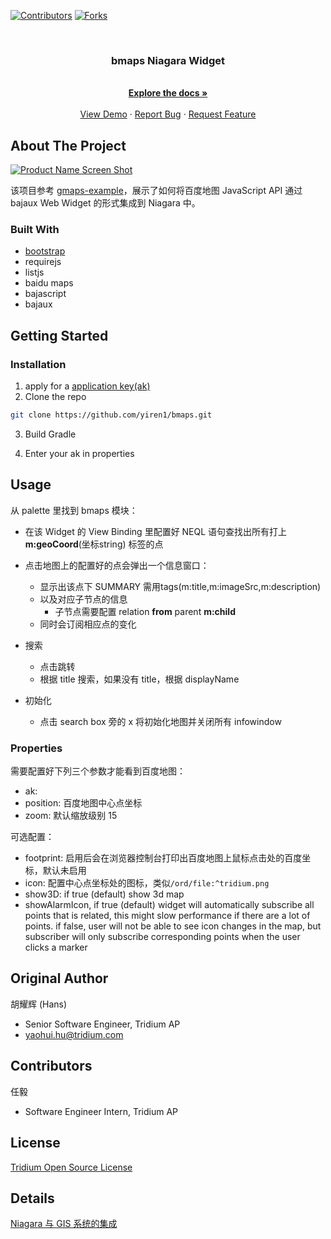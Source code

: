 [![Contributors][contributors-shield]][contributors-url]
[![Forks][forks-shield]][forks-url]

<!-- [![Stargazers][stars-shield]][stars-url]
[![Issues][issues-shield]][issues-url]
[![MIT License][license-shield]][license-url]
[![LinkedIn][linkedin-shield]][linkedin-url] -->

<!-- PROJECT LOGO -->
<br />
<p align="center">
  <!-- <a href="https://github.com/yiren1/bmaps">
    <img src="images/logo.png" alt="Logo" width="80" height="80">
  </a> -->

  <h3 align="center">bmaps Niagara Widget</h3>

  <p align="center">
    <br />
    <a href="https://github.com/yiren1/bmaps"><strong>Explore the docs »</strong></a>
    <br />
    <br />
    <a href="https://github.com/YIREN1/bmaps/about-the-project">View Demo</a>
    ·
    <a href="https://github.com/yiren1/bmaps/issues">Report Bug</a>
    ·
    <a href="https://github.com/yiren1/bmaps/issues">Request Feature</a>
  </p>
</p>

## About The Project

[![Product Name Screen Shot][product-screenshot]]()

该项目参考 [gmaps-example](https://github.com/tridium/gmaps-example)，展示了如何将百度地图 JavaScript API 通过 bajaux Web Widget 的形式集成到 Niagara 中。

### Built With

- [bootstrap](https://getbootstrap.com)
- requirejs
- listjs
- baidu maps
- bajascript
- bajaux

<!-- GETTING STARTED -->

## Getting Started

### Installation

1. apply for a [application key(ak)](http://lbsyun.baidu.com/apiconsole/key?application=key)
2. Clone the repo

```sh
git clone https://github.com/yiren1/bmaps.git
```

3. Build Gradle

4. Enter your ak in properties

## Usage

从 palette 里找到 bmaps 模块：

- 在该 Widget 的 View Binding 里配置好 NEQL 语句查找出所有打上 **m:geoCoord**(坐标string) 标签的点

- 点击地图上的配置好的点会弹出一个信息窗口：
  - 显示出该点下 SUMMARY 需用tags(m:title,m:imageSrc,m:description)
  - 以及对应子节点的信息
    - 子节点需要配置 relation **from** parent **m:child**
  - 同时会订阅相应点的变化
- 搜索
  - 点击跳转
  - 根据 title 搜索，如果没有 title，根据 displayName
- 初始化
  - 点击 search box 旁的 x 将初始化地图并关闭所有 infowindow

### Properties

需要配置好下列三个参数才能看到百度地图：

- ak:
- position: 百度地图中心点坐标
- zoom: 默认缩放级别 15

可选配置：

- footprint: 启用后会在浏览器控制台打印出百度地图上鼠标点击处的百度坐标，默认未启用
- icon: 配置中心点坐标处的图标，类似`/ord/file:^tridium.png`
- show3D: if true (default) show 3d map
- showAlarmIcon, if true (default) widget will automatically subscribe all points that is related,
  this might slow performance if there are a lot of points. if false, user will not be able to see icon changes in the map, but subscriber will only subscribe corresponding points when the user clicks a marker 

## Original Author

胡耀辉 (Hans)

- Senior Software Engineer, Tridium AP
- [yaohui.hu@tridium.com](mailto:yaohui.hu@tridium.com)

## Contributors

任毅

- Software Engineer Intern, Tridium AP

## License

[Tridium Open Source License](LICENSE)

## Details

[Niagara 与 GIS 系统的集成](Integrate-Niagara-with-GIS.pdf)

<!-- MARKDOWN LINKS & IMAGES -->
<!-- https://www.markdownguide.org/basic-syntax/#reference-style-links -->

[contributors-shield]: https://img.shields.io/github/contributors/yiren1/bmaps.svg?style=flat-square
[contributors-url]: https://github.com/yiren1/bmaps/graphs/contributors
[forks-shield]: https://img.shields.io/github/forks/yiren1/bmaps.svg?style=flat-square
[forks-url]: https://github.com/yiren1/bmaps/network/members

<!-- [stars-shield]:
[stars-url]:
[issues-shield]:
[issues-url]:
[license-shield]:
[license-url]:
[linkedin-url]:  -->

[product-screenshot]: images/demo.gif
